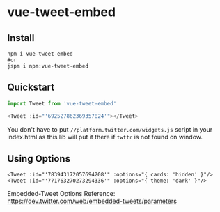 # vue-tweet-embed

## Install
```
npm i vue-tweet-embed
#or
jspm i npm:vue-tweet-embed
```

## Quickstart

```javascript
import Tweet from 'vue-tweet-embed'

<Tweet :id="'692527862369357824'"></Tweet>
```

You don't have to put `//platform.twitter.com/widgets.js` script in your index.html as this lib will
put it there if `twttr` is not found on window.  


## Using Options

```
<Tweet :id="'783943172057694208'" :options="{ cards: 'hidden' }"/>
<Tweet :id="'771763270273294336'" :options="{ theme: 'dark' }"/>
```

Embedded-Tweet Options Reference:
https://dev.twitter.com/web/embedded-tweets/parameters
